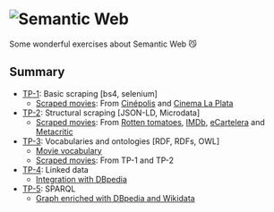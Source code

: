 # ![Semantic Web](https://iconape.com/wp-content/files/od/344352/svg/semantic-web-seeklogo.com.svg)
Some wonderful exercises about Semantic Web 😼

## Summary
- [TP-1](https://github.com/Skydler/practica-web-semantica/tree/main/TP1-Scrapper): Basic scraping [bs4, selenium]
    - [Scraped movies](https://raw.githubusercontent.com/Skydler/practica-web-semantica/main/TP1-Scrapper/data/movies.json): From [Cinépolis](https://www.cinepolis.com.ar/) and [Cinema La Plata](http://www.cinemalaplata.com/)
- [TP-2](https://github.com/Skydler/practica-web-semantica/tree/main/TP2-Structured-data): Structural scraping [JSON-LD, Microdata]
    - [Scraped movies](https://raw.githubusercontent.com/Skydler/practica-web-semantica/main/TP2-Structured-data/data/movies.json): From [Rotten tomatoes](http://rottentomatoes.com/), [IMDb](https://www.imdb.com/), [eCartelera](http://ecartelera.com/) and [Metacritic](https://www.metacritic.com/)
- [TP-3](https://github.com/Skydler/practica-web-semantica/tree/main/TP3-OWL): Vocabularies and ontologies [RDF, RDFs, OWL]
    - [Movie vocabulary](https://raw.githubusercontent.com/Skydler/practica-web-semantica/main/TP3-OWL/data/movie.ttl)
    - [Scraped movies](https://raw.githubusercontent.com/Skydler/practica-web-semantica/main/TP3-OWL/data/movie_individuals.ttl): From TP-1 and TP-2
- [TP-4](https://github.com/Skydler/practica-web-semantica/tree/main/TP4-Linked-data): Linked data
    - [Integration with DBpedia](https://github.com/Skydler/practica-web-semantica/blob/main/TP4-Linked-data/data/dataset-enriquecido.ttl)
- [TP-5](https://github.com/Skydler/practica-web-semantica/tree/main/TP5-SPARQL): SPARQL
    - [Graph enriched with DBpedia and Wikidata](https://github.com/Skydler/practica-web-semantica/blob/main/TP5-SPARQL/data/enriched-graph.ttl)
